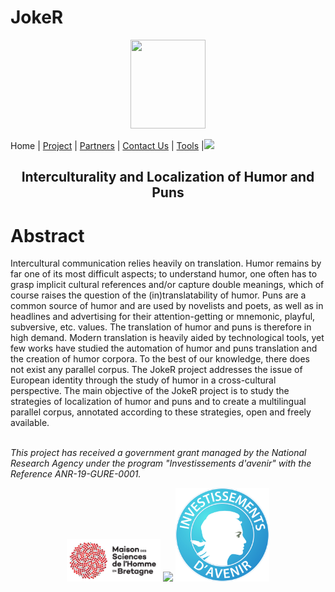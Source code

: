 # JokeR
<p align="center">
  <img src="Joker.png" width="120" height="142">
</p>

 Home | [Project](project) | [Partners](partners) | [Contact Us](contact) | [Tools](tools) |[<img src="drapeau FR.png" width="20">](https://motsmachines.github.io/joker/FR/index)
<br>

<h2 align="center">Interculturality and Localization of Humor and Puns</h2>

<h1>Abstract</h1>

Intercultural communication relies heavily on translation. Humor remains by far one of its most difficult aspects; to understand humor, one often has to grasp implicit cultural references and/or capture double meanings, which of course raises the question of the (in)translatability of humor. Puns are a common source of humor and are used by novelists and poets, as well as in headlines and advertising for their attention-getting or mnemonic, playful, subversive, etc. values. The translation of humor and puns is therefore in high demand. Modern translation is heavily aided by technological tools, yet few works have studied the automation of humor and puns translation and the creation of humor corpora. To the best of our knowledge, there does not exist any parallel corpus. The JokeR project addresses the issue of European identity through the study of humor in a cross-cultural perspective. The main objective of the JokeR project is to study the strategies of localization of humor and puns and to create a multilingual parallel corpus, annotated according to these strategies, open and freely available.


<br>*This project has received a government grant managed by the National Research Agency under the program "Investissements d'avenir" with the Reference ANR-19-GURE-0001.*

<div align="center">
  <a href="https://www.mshb.fr"><img src="./MSHB.jpg" width="150"></a>
  <a href="https://sea-eu.org/?lang=fr"><img src="./SEA-EU.png" width="150"></a>
  <a href="https://www.gouvernement.fr/le-programme-d-investissements-d-avenir"><img src="./Investissement avenir.jpeg" width="150"></a>
</div>
